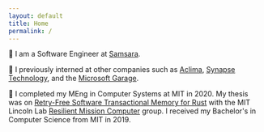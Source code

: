 ```yaml
---
layout: default
title: Home
permalink: /
---
```


:owl: I am a Software Engineer at [Samsara][samsara].

:briefcase: I previously interned at other companies such as
[Aclima][aclima], [Synapse Technology][synapse], and the [Microsoft
Garage][ms-garage].

:crab: I completed my MEng in Computer Systems at MIT in 2020. My thesis was
on [Retry-Free Software Transactional Memory for Rust][thesis] with the MIT
Lincoln Lab [Resilient Mission Computer][rmc] group. I received my Bachelor's
in Computer Science from MIT in 2019.

[samsara]: https://samsara.com
[aclima]: https://aclima.io/
[synapse]: https://www.synapsetechnology.com/
[ms-garage]: https://www.microsoft.com/en-us/garage/
[thesis]: https://dspace.mit.edu/handle/1721.1/129216
[rmc]: https://www.ll.mit.edu/r-d/projects/resilient-mission-computer